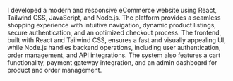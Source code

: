 I developed a modern and responsive eCommerce website using React, Tailwind CSS, JavaScript, and Node.js. The platform provides a seamless shopping experience with intuitive navigation, dynamic product listings, secure authentication, and an optimized checkout process. The frontend, built with React and Tailwind CSS, ensures a fast and visually appealing UI, while Node.js handles backend operations, including user authentication, order management, and API integrations. The system also features a cart functionality, payment gateway integration, and an admin dashboard for product and order management.
											
